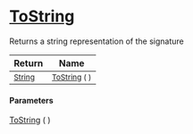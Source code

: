 # [ToString](./Signature-100663447.md)

Returns a string representation of the signature

| Return | Name | 
| --- | --- | 
| <sub>[String](https://docs.microsoft.com/en-us/dotnet/api/System.String)</sub>| <sub>[ToString](./Signature-100663447.md) (  )</sub>| <br>


#### Parameters
[ToString](./Signature-100663447.md) (  )